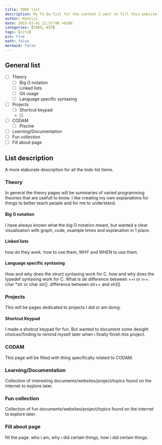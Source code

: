 ```yaml
---
title: TODO list
description: My To Do list for the content I want to fill this website with
author: Mathijs
date: 2025-03-01 21:57:00 +0100
categories: [TODO, WIP]
tags: [site]
pin: true
math: false
mermaid: false
---
```



## General list

- [ ] Theory
  - [ ] Big O notation
  - [ ] Linked lists
  - [ ] Git usage
  - [ ] Language specific syntaxing
- [ ] Projects
  - [ ] Shortcut keypad
  - [ ]  
- [ ] CODAM
  - [ ] Piscine
- [ ] Learning/Documentation
- [ ] Fun collection
- [ ] Fill about page

## List description

A more elaborate description for all the todo list items.

### Theory

In general the theory pages will be summaries of varied programming theories that are usefull to know. I like creating my own explanations for things to better teach people and for me to understand.

#### Big O notation

I have always known what the big O notation meant, but wanted a clear visualisation with graph, code, example times and explanation in 1 place.

#### Linked lists

how do they work. how to use them, WHY and WHEN to use them.

#### Language specific syntaxing

How and why does the struct syntaxing work for C.
how and why does the typedef syntaxing work for C.
What is de difference between ++i or i++.
char *str or char str[].
difference between str++ and str[i].

### Projects

This will be pages dedicated to projects I did or am doing.

#### Shortcut Keypad

I made a shotcut keypad for fun. But wanted to document some desight choices/finding to remind myself later when i finally finish this project.

### CODAM

This page will be filled with thing specifically related to CODAM.

### Learning/Documentation

Collection of interesting documents/websites/project/topics found on the internet to explore later.

### Fun collection

Collection of fun documents/websites/project/topics found on the internet to explore later.

### Fill about page

fill the page. who i am, why i did certain things, how i did certain things.
